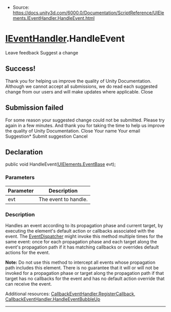* Source: https://docs.unity3d.com/6000.0/Documentation/ScriptReference/UIElements.IEventHandler.HandleEvent.html

#  [IEventHandler](https://docs.unity3d.com/6000.0/Documentation/ScriptReference/UIElements.IEventHandler.html).HandleEvent
Leave feedback
Suggest a change
## Success!
Thank you for helping us improve the quality of Unity Documentation. Although we cannot accept all submissions, we do read each suggested change from our users and will make updates where applicable.
Close
## Submission failed
For some reason your suggested change could not be submitted. Please <a>try again</a> in a few minutes. And thank you for taking the time to help us improve the quality of Unity Documentation.
Close
Your name Your email Suggestion* Submit suggestion
Cancel
## Declaration
public void HandleEvent([UIElements.EventBase](https://docs.unity3d.com/6000.0/Documentation/ScriptReference/UIElements.EventBase.html) evt); 
### Parameters
Parameter | Description  
---|---  
evt | The event to handle.  
### Description
Handles an event according to its propagation phase and current target, by executing the element's default action or callbacks associated with the event. 
The [EventDispatcher](https://docs.unity3d.com/6000.0/Documentation/ScriptReference/UIElements.EventDispatcher.html) might invoke this method multiple times for the same event: once for each propagation phase and each target along the event's propagation path if it has matching callbacks or overrides default actions for the event.  
  
**Note:** Do not use this method to intercept all events whose propagation path includes this element. There is no guarantee that it will or will not be invoked for a propagation phase or target along the propagation path if that target has no callbacks for the event and has no default action override that can receive the event.   
  
Additional resources: [CallbackEventHandler.RegisterCallback](https://docs.unity3d.com/6000.0/Documentation/ScriptReference/UIElements.CallbackEventHandler.RegisterCallback.html), [CallbackEventHandler.HandleEventBubbleUp](https://docs.unity3d.com/6000.0/Documentation/ScriptReference/UIElements.CallbackEventHandler.HandleEventBubbleUp.html)
* * *

